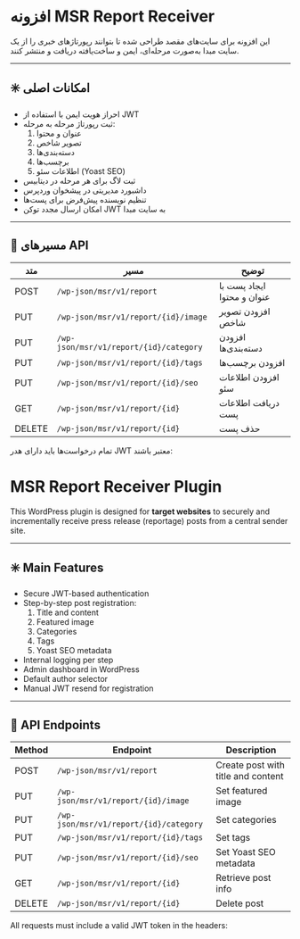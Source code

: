 # افزونه MSR Report Receiver

این افزونه برای سایت‌های مقصد طراحی شده تا بتوانند رپورتاژهای خبری را از یک سایت مبدا به‌صورت مرحله‌ای، ایمن و ساخت‌یافته دریافت و منتشر کنند.

---

## ✳️ امکانات اصلی

- احراز هویت ایمن با استفاده از JWT
- ثبت رپورتاژ مرحله به مرحله:
  1. عنوان و محتوا
  2. تصویر شاخص
  3. دسته‌بندی‌ها
  4. برچسب‌ها
  5. اطلاعات سئو (Yoast SEO)
- ثبت لاگ برای هر مرحله در دیتابیس
- داشبورد مدیریتی در پیشخوان وردپرس
- تنظیم نویسنده پیش‌فرض برای پست‌ها
- امکان ارسال مجدد توکن JWT به سایت مبدا

---

## 🧩 مسیرهای API

| متد | مسیر | توضیح |
|------|------|--------|
| POST | `/wp-json/msr/v1/report` | ایجاد پست با عنوان و محتوا |
| PUT | `/wp-json/msr/v1/report/{id}/image` | افزودن تصویر شاخص |
| PUT | `/wp-json/msr/v1/report/{id}/category` | افزودن دسته‌بندی‌ها |
| PUT | `/wp-json/msr/v1/report/{id}/tags` | افزودن برچسب‌ها |
| PUT | `/wp-json/msr/v1/report/{id}/seo` | افزودن اطلاعات سئو |
| GET | `/wp-json/msr/v1/report/{id}` | دریافت اطلاعات پست |
| DELETE | `/wp-json/msr/v1/report/{id}` | حذف پست |

تمام درخواست‌ها باید دارای هدر JWT معتبر باشند:


# MSR Report Receiver Plugin

This WordPress plugin is designed for **target websites** to securely and incrementally receive press release (reportage) posts from a central sender site.

---

## ✳️ Main Features

- Secure JWT-based authentication
- Step-by-step post registration:
  1. Title and content
  2. Featured image
  3. Categories
  4. Tags
  5. Yoast SEO metadata
- Internal logging per step
- Admin dashboard in WordPress
- Default author selector
- Manual JWT resend for registration

---

## 🧩 API Endpoints

| Method | Endpoint | Description |
|--------|----------|-------------|
| POST   | `/wp-json/msr/v1/report`              | Create post with title and content |
| PUT    | `/wp-json/msr/v1/report/{id}/image`   | Set featured image |
| PUT    | `/wp-json/msr/v1/report/{id}/category`| Set categories |
| PUT    | `/wp-json/msr/v1/report/{id}/tags`    | Set tags |
| PUT    | `/wp-json/msr/v1/report/{id}/seo`     | Set Yoast SEO metadata |
| GET    | `/wp-json/msr/v1/report/{id}`         | Retrieve post info |
| DELETE | `/wp-json/msr/v1/report/{id}`         | Delete post |

All requests must include a valid JWT token in the headers:

